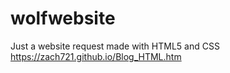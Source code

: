 # wolfwebsite
Just a website request made with HTML5 and CSS
https://zach721.github.io/Blog_HTML.htm
